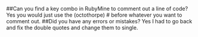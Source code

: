 ##Can you find a key combo in RubyMine to comment out a line of code? 
Yes you would just use the (octothorpe) # before whatever you want to comment out.
##Did you have any errors or mistakes?
Yes I had to go back and fix the double quotes and change them to single.


